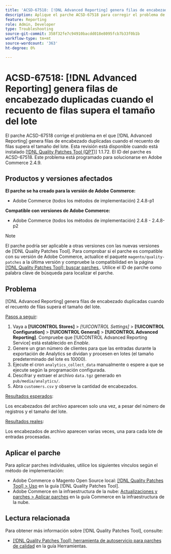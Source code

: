 ```yaml
---
title: 'ACSD-67518: [!DNL Advanced Reporting] genera filas de encabezado duplicadas cuando el recuento de filas supera el tamaño del lote'
description: Aplique el parche ACSD-67518 para corregir el problema de Adobe Commerce en el que los informes generados para  [!DNL Advanced Reporting] contienen filas de encabezado duplicadas en los casos en que el recuento de filas supera el tamaño del lote.
feature: Reporting
role: Admin, Developer
type: Troubleshooting
source-git-commit: 358f32fe7c94910bacdd018e8095fcb7b33f0b1b
workflow-type: tm+mt
source-wordcount: '363'
ht-degree: 0%

---
```



# ACSD-67518: [!DNL Advanced Reporting] genera filas de encabezado duplicadas cuando el recuento de filas supera el tamaño del lote

El parche ACSD-67518 corrige el problema en el que [!DNL Advanced Reporting] genera filas de encabezado duplicadas cuando el recuento de filas supera el tamaño del lote. Esta revisión está disponible cuando está instalado [[!DNL Quality Patches Tool (QPT)]](/help/tools/quality-patches-tool/quality-patches-tool-to-self-serve-quality-patches.md) 1.1.72. El ID del parche es ACSD-67518. Este problema está programado para solucionarse en Adobe Commerce 2.4.9.

## Productos y versiones afectados

**El parche se ha creado para la versión de Adobe Commerce:**

* Adobe Commerce (todos los métodos de implementación) 2.4.8-p1

**Compatible con versiones de Adobe Commerce:**

* Adobe Commerce (todos los métodos de implementación) 2.4.8 - 2.4.8-p2

>[!NOTE]
>
>El parche podría ser aplicable a otras versiones con las nuevas versiones de [!DNL Quality Patches Tool]. Para comprobar si el parche es compatible con su versión de Adobe Commerce, actualice el paquete `magento/quality-patches` a la última versión y compruebe la compatibilidad en la página [[!DNL Quality Patches Tool]: buscar parches ](https://experienceleague.adobe.com/tools/commerce-quality-patches/index.html). Utilice el ID de parche como palabra clave de búsqueda para localizar el parche.

## Problema

[!DNL Advanced Reporting] genera filas de encabezado duplicadas cuando el recuento de filas supera el tamaño del lote.

<u>Pasos a seguir</u>:

1. Vaya a **[!UICONTROL Stores]** > *[!UICONTROL Settings]* > **[!UICONTROL Configuration]** > **[!UICONTROL General]** > **[!UICONTROL Advanced Reporting]**. Compruebe que [!UICONTROL Advanced Reporting Service] está establecido en *Enable*.
1. Genere un gran número de clientes para que las entradas durante la exportación de Analytics se dividan y procesen en lotes (el tamaño predeterminado del lote es 10000).
1. Ejecute el cron `analytics_collect_data` manualmente o espere a que se ejecute según la programación configurada.
1. Descifrar y extraer el archivo `data.tgz` generado en `pub/media/analytics/`.
1. Abra `customers.csv` y observe la cantidad de encabezados.

<u>Resultados esperados</u>:

Los encabezados del archivo aparecen solo una vez, a pesar del número de registros y el tamaño del lote.

<u>Resultados reales</u>:

Los encabezados de archivo aparecen varias veces, una para cada lote de entradas procesadas.

## Aplicar el parche

Para aplicar parches individuales, utilice los siguientes vínculos según el método de implementación:

* Adobe Commerce o Magento Open Source local: [[!DNL Quality Patches Tool] > Uso](/help/tools/quality-patches-tool/usage.md) en la guía [!DNL Quality Patches Tool].
* Adobe Commerce en la infraestructura de la nube: [Actualizaciones y parches > Aplicar parches](https://experienceleague.adobe.com/docs/commerce-cloud-service/user-guide/develop/upgrade/apply-patches.html) en la guía Commerce en la infraestructura de la nube.

## Lectura relacionada

Para obtener más información sobre [!DNL Quality Patches Tool], consulte:

* [[!DNL Quality Patches Tool]: herramienta de autoservicio para parches de calidad](/help/tools/quality-patches-tool/quality-patches-tool-to-self-serve-quality-patches.md) en la guía Herramientas.
